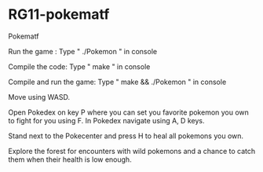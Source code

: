 # RG11-pokematf
Pokematf

Run the game : Type " ./Pokemon " in console

Compile the code: Type " make " in console

Compile and run the game: Type " make && ./Pokemon " in console

Move using WASD.

Open Pokedex on key P where you can set you favorite pokemon you own to fight for you using F. In Pokedex navigate using A, D keys.

Stand next to the Pokecenter and press H to heal all pokemons you own.

Explore the forest for encounters with wild pokemons and a chance to catch them when their health is low enough.
